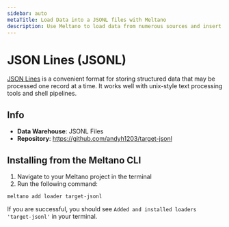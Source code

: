 ```yaml
---
sidebar: auto
metaTitle: Load Data into a JSONL files with Meltano
description: Use Meltano to load data from numerous sources and insert it into a JSONL file.
---
```


# JSON Lines (JSONL)

[JSON Lines](http://jsonlines.org/) is a convenient format for storing structured data that may be processed one record at a time. It works well with unix-style text processing tools and shell pipelines.

## Info

- **Data Warehouse**: JSONL Files
- **Repository**: <https://github.com/andyh1203/target-jsonl>

## Installing from the Meltano CLI

1. Navigate to your Meltano project in the terminal
2. Run the following command:

```shell
meltano add loader target-jsonl
```

If you are successful, you should see `Added and installed loaders 'target-jsonl'` in your terminal.
